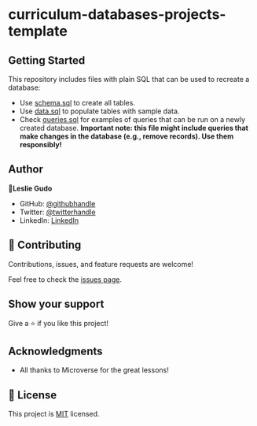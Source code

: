 # curriculum-databases-projects-template

## Getting Started

This repository includes files with plain SQL that can be used to recreate a database:

- Use [schema.sql](./schema.sql) to create all tables.
- Use [data.sql](./data.sql) to populate tables with sample data.
- Check [queries.sql](./queries.sql) for examples of queries that can be run on a newly created database. **Important note: this file might include queries that make changes in the database (e.g., remove records). Use them responsibly!**

## Author

👤**Leslie Gudo**

- GitHub: [@githubhandle](https://github.com/Leeoasis)
- Twitter: [@twitterhandle](https://twitter.com/gudo_leslie)
- LinkedIn: [LinkedIn](https://www.linkedin.com/in/leslie-gudo/)

## 🤝 Contributing

Contributions, issues, and feature requests are welcome!

Feel free to check the [issues page](https://github.com/Leeoasis/vet-clinic-database/issues).

## Show your support

Give a ⭐ if you like this project!

## Acknowledgments

- All thanks to Microverse for the great lessons!

## 📝 License

This project is [MIT](./LICENSE.md) licensed.

